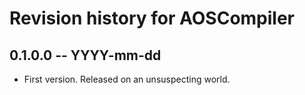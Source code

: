 # Revision history for AOSCompiler

## 0.1.0.0 -- YYYY-mm-dd

* First version. Released on an unsuspecting world.
